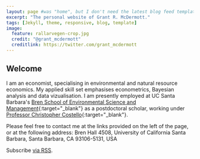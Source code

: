 ```yaml
---
layout: page #was "home", but I don't need the latest blog feed template on the homepage
excerpt: "The personal website of Grant R. McDermott."
tags: [Jekyll, theme, responsive, blog, template]
image:
  feature: rallarvegen-crop.jpg
  credit: "@grant_mcdermott"
  creditlink: https://twitter.com/grant_mcdermott
---
```


## Welcome

I am an economist, specialising in environmental and natural resource economics. My applied skill set emphasises econometrics, Bayesian analysis and data vizualisation. I am presently employed at UC Santa Barbara's [Bren School of Environmental Science and Management](http://www.bren.ucsb.edu/){:target="_blank"} as a postdoctoral scholar, working under [Professor Christopher Costello](http://christopherjcostello.com/){:target="_blank"}. 

Please feel free to contact me at the links provided on the left of the page, or at the following address: Bren Hall 4508, University of California Santa Barbara, Santa Barbara, CA 93106-5131, USA

<p class="rss-subscribe">Subscribe <a href="{{ "/feed.xml" | prepend: site.baseurl }}" target="_blank">via RSS</a>.</p>
